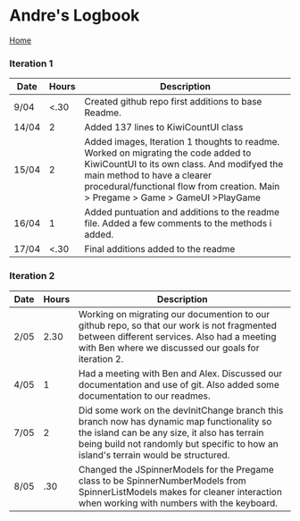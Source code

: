 # Andre's Logbook
[Home](../README.md)

### Iteration 1
Date | Hours | Description
--- | --- | ---
9/04 | <.30 | Created github repo first additions to base Readme.
14/04 | 2 | Added 137 lines to KiwiCountUI class
15/04 | 2 | Added images, Iteration 1 thoughts to readme. Worked on migrating the code added to KiwiCountUI to its own class. And modifyed the main method to have a clearer procedural/functional flow from creation. Main > Pregame > Game > GameUI >PlayGame
16/04 | 1 | Added puntuation and additions to the readme file. Added a few comments to the methods i added.
17/04 | <.30 | Final additions added to the readme

### Iteration 2
Date | Hours | Description
--- | --- | ---
2/05 | 2.30 | Working on migrating our documention to our github repo, so that our work is not fragmented between different services. Also had a meeting with Ben where we discussed our goals for iteration 2.
4/05 | 1 | Had a meeting with Ben and Alex. Discussed our documentation and use of git. Also added some documentation to our readmes.
7/05 | 2 | Did some work on the devInitChange branch this branch now has dynamic map functionality so the island can be any size, it also has terrain being build not randomly but specific to how an island's terrain would be structured.
8/05 | .30 | Changed the JSpinnerModels for the Pregame class to be SpinnerNumberModels from SpinnerListModels makes for cleaner interaction when working with numbers with the keyboard.
